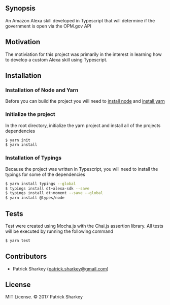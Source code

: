 ## Synopsis

An Amazon Alexa skill developed in Typescript that will determine if the government is open via the OPM.gov API

## Motivation

The motiviation for this project was primarily in the interest in learning how to develop a custom Alexa skill using Typescript. 

## Installation

### Installation of Node and Yarn

Before you can build the project you will need to [install node](https://docs.npmjs.com/getting-started/installing-node) and [install yarn](https://yarnpkg.com/lang/en/docs/install/)

### Initialize the project

In the root directory, initialize the yarn project and install all of the projects dependencies

```sh
$ yarn init
$ yarn install
```

### Installation of Typings

Because the project was written in Typescript, you will need to install the typings for some of the dependencies

```sh
$ yarn install typings --global
$ typings install dt~alexa-sdk --save
$ typings install dt~moment --save --global
$ yarn install @types/node
```

## Tests

Test were created using Mocha.js with the Chai.js assertion library. All tests will be executed by running the following command

```sh
$ yarn test
```

## Contributors

* Patrick Sharkey (patrick.sharkey@gmail.com)

## License

MIT License. © 2017 Patrick Sharkey

